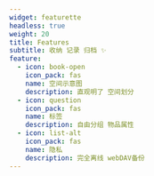 ```yaml
---
widget: featurette
headless: true
weight: 20
title: Features
subtitle: 收纳 记录 归档 ✨
feature:
  - icon: book-open
    icon_pack: fas
    name: 空间示意图
    description: 直观明了 空间划分
  - icon: question
    icon_pack: fas
    name: 标签
    description: 自由分组 物品属性
  - icon: list-alt
    icon_pack: fas
    name: 隐私
    description: 完全离线 webDAV备份
---
```

